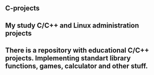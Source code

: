 ## C-projects
## My study C/C++ and Linux administration projects

## There is a repository with educational C/C++ projects. Implementing standart library functions, games, calculator and other stuff.
